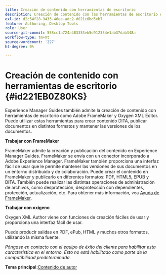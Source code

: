 ```yaml
---
title: Creación de contenido con herramientas de escritorio
description: Creación de contenido con las herramientas de escritorio de Experience Manager Guides. Aprenda a trabajar con Adobe FrameMaker y Oxygen XML Editor para crear y publicar contenido DITA.
exl-id: d2c54f28-9433-46ee-adc2-d021c6bd5eb7
feature: Authoring, Desktop Tools
role: User
source-git-commit: 558cc1a724a483353eb5d912354e1ab37dab348a
workflow-type: tm+mt
source-wordcount: '227'
ht-degree: 0%

---
```


# Creación de contenido con herramientas de escritorio {#id221EB0Z80KS}

Experience Manager Guides también admite la creación de contenido con herramientas de escritorio como Adobe FrameMaker y Oxygen XML Editor. Puede utilizar estas herramientas para crear contenido DITA, publicar documentos en distintos formatos y mantener las versiones de los documentos.

**Trabajar con FrameMaker**

FrameMaker admite la creación y publicación del contenido en Experience Manager Guides. FrameMaker se envía con un conector incorporado a Adobe Experience Manager. FrameMaker también proporciona una interfaz fácil de usar que le permite mantener las versiones de sus documentos en un entorno distribuido y de colaboración. Puede crear el contenido en FrameMaker y publicarlo en diferentes formatos: PDF, HTML5, EPUB y DITA. También puede realizar las distintas operaciones de administración de archivos, como desprotección, desprotección con dependientes, protección, actualización, etc. Para obtener más información, vea [Ayuda de FrameMaker](https://help.adobe.com/en_US/framemaker/using/index.html).

**Trabajar con oxígeno**

Oxygen XML Author viene con funciones de creación fáciles de usar y proporciona una interfaz fácil de usar.

Puede producir salidas en PDF, ePub, HTML y muchos otros formatos, utilizando la misma fuente.

*Póngase en contacto con el equipo de éxito del cliente para habilitar esta característica en el entorno. Esto no está habilitado como parte de la compatibilidad predeterminada.*

**Tema principal:**&#x200B;[ Contenido de autor](authoring-content.md)
